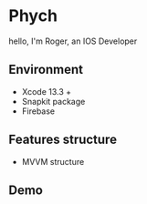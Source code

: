 # Phych
hello, I'm Roger, an IOS Developer

## Environment
* Xcode 13.3 +
* Snapkit package
* Firebase

## Features structure
* MVVM structure


## Demo


